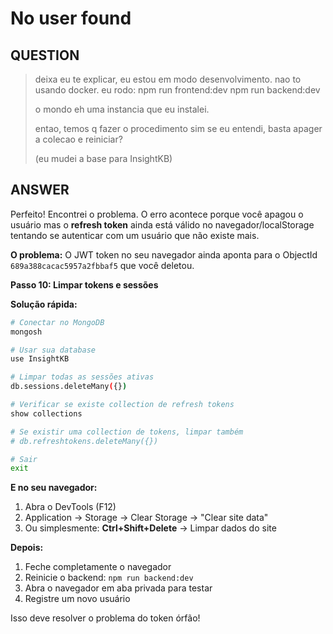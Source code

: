 # No user found

## **QUESTION**

> deixa eu te explicar, eu estou em modo desenvolvimento. nao to usando docker. eu rodo:
> npm run frontend:dev
> npm run backend:dev
> 
> o mondo eh uma instancia que eu instalei.
> 
> entao, temos q fazer o procedimento sim
> se eu entendi, basta apager a colecao e reiniciar?
> 
> (eu mudei a base para InsightKB)

## **ANSWER**

Perfeito! Encontrei o problema. O erro acontece porque você apagou o usuário mas o **refresh token** ainda está válido no navegador/localStorage tentando se autenticar com um usuário que não existe mais.

**O problema:** O JWT token no seu navegador ainda aponta para o ObjectId `689a388cacac5957a2fbbaf5` que você deletou.

**Passo 10: Limpar tokens e sessões**

**Solução rápida:**

```bash
# Conectar no MongoDB
mongosh

# Usar sua database
use InsightKB

# Limpar todas as sessões ativas
db.sessions.deleteMany({})

# Verificar se existe collection de refresh tokens
show collections

# Se existir uma collection de tokens, limpar também
# db.refreshtokens.deleteMany({})

# Sair
exit
```

**E no seu navegador:**
1. Abra o DevTools (F12)
2. Application → Storage → Clear Storage → "Clear site data"
3. Ou simplesmente: **Ctrl+Shift+Delete** → Limpar dados do site

**Depois:**
1. Feche completamente o navegador
2. Reinicie o backend: `npm run backend:dev`
3. Abra o navegador em aba privada para testar
4. Registre um novo usuário

Isso deve resolver o problema do token órfão!